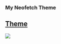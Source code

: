 ### My Neofetch Theme
[Theme](https://github.com/HastroSingh/neofetch-themes/blob/main/config.conf)
---
![](https://github.com/HastroSingh/neofetch-themes/blob/main/Neofetch.png)
